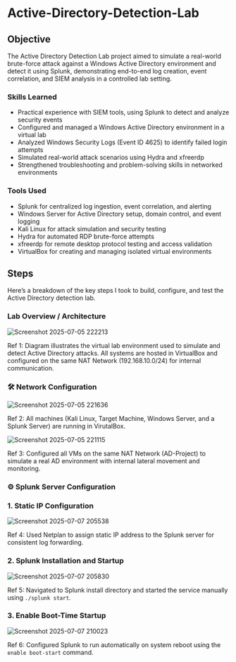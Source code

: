 # Active-Directory-Detection-Lab

## Objective

The Active Directory Detection Lab project aimed to simulate a real-world brute-force attack against a Windows Active Directory environment and detect it using Splunk, demonstrating end-to-end log creation, event correlation, and SIEM analysis in a controlled lab setting. 

### Skills Learned

- Practical experience with SIEM tools, using Splunk to detect and analyze security events 
- Configured and managed a Windows Active Directory environment in a virtual lab
- Analyzed Windows Security Logs (Event ID 4625) to identify failed login attempts
- Simulated real-world attack scenarios using Hydra and xfreerdp
- Strengthened troubleshooting and problem-solving skills in networked environments

### Tools Used

- Splunk for centralized log ingestion, event correlation, and alerting 
- Windows Server for Active Directory setup, domain control, and event logging
- Kali Linux for attack simulation and security testing
- Hydra for automated RDP brute-force attempts
- xfreerdp for remote desktop protocol testing and access validation
- VirtualBox for creating and managing isolated virtual environments 

## Steps

Here’s a breakdown of the key steps I took to build, configure, and test the Active Directory detection lab.


### Lab Overview / Architecture 
![Screenshot 2025-07-05 222213](https://github.com/user-attachments/assets/5997363d-604e-4ee6-babb-dd63f4e078c6) 


Ref 1: Diagram illustrates the virtual lab environment used to simulate and detect Active Directory attacks. All systems are hosted in VirtualBox and configured on the same NAT Network (192.168.10.0/24) for internal communication. 

### 🛠️ Network Configuration

![Screenshot 2025-07-05 221636](https://github.com/user-attachments/assets/663bd352-c149-45e7-a5da-3e5f5eb217b8)

Ref 2: All machines (Kali Linux, Target Machine, Windows Server, and a Splunk Server) are running in VirutalBox. 


![Screenshot 2025-07-05 221115](https://github.com/user-attachments/assets/0c2c9b2b-8c5f-40a9-bbbe-a675334d326e)


Ref 3: Configured all VMs on the same NAT Network (AD-Project) to simulate a real AD environment with internal lateral movement and monitoring. 


### ⚙️ Splunk Server Configuration

### 1. Static IP Configuration

![Screenshot 2025-07-07 205538](https://github.com/user-attachments/assets/1ef8c14e-9305-4327-a311-d786386f177c)

Ref 4: Used Netplan to assign static IP address to the Splunk server for consistent log forwarding.

### 2. Splunk Installation and Startup

![Screenshot 2025-07-07 205830](https://github.com/user-attachments/assets/979f42f6-279c-4f82-a4d0-7b561db549c0)

Ref 5: Navigated to Splunk install directory and started the service manually using `./splunk start`.

### 3. Enable Boot-Time Startup

![Screenshot 2025-07-07 210023](https://github.com/user-attachments/assets/1b469c33-71c2-4f51-a04b-4dd58165fca8)

Ref 6: Configured Splunk to run automatically on system reboot using the `enable boot-start` command.


